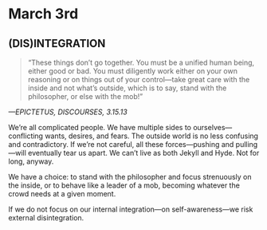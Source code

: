# March 3rd
## (DIS)INTEGRATION

> “These things don’t go together. You must be a unified human being, either good or bad. You must diligently work either on your own reasoning or on things out of your control—take great care with the inside and not what’s outside, which is to say, stand with the philosopher, or else with the mob!”

*—EPICTETUS, DISCOURSES, 3.15.13*

We’re all complicated people. We have multiple sides to ourselves—conflicting wants, desires, and fears. The outside world is no less confusing and contradictory. If we’re not careful, all these forces—pushing and pulling—will eventually tear us apart. We can’t live as both Jekyll and Hyde. Not for long, anyway.

We have a choice: to stand with the philosopher and focus strenuously on the inside, or to behave like a leader of a mob, becoming whatever the crowd needs at a given moment.

If we do not focus on our internal integration—on self-awareness—we risk external disintegration.

